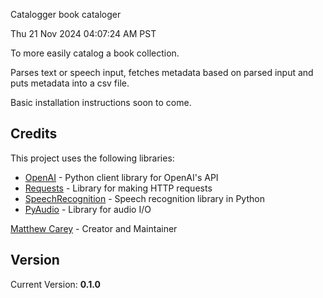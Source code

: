 Catalogger
book cataloger


Thu 21 Nov 2024 04:07:24 AM PST 

To more easily catalog a book collection.

Parses text or speech input, fetches metadata based on parsed input and puts metadata into a csv file.

Basic installation instructions soon to come.

## Credits

This project uses the following libraries:

- [OpenAI](https://github.com/openai/openai-python) - Python client library for OpenAI's API
- [Requests](https://requests.readthedocs.io/) - Library for making HTTP requests
- [SpeechRecognition](https://github.com/Uberi/speech_recognition) - Speech recognition library in Python
- [PyAudio](https://people.csail.mit.edu/hubert/pyaudio/) - Library for audio I/O


[Matthew Carey](https://github.com/mtthwcarey) - Creator and Maintainer

## Version

Current Version: **0.1.0**

###


